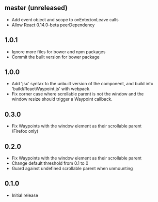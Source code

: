 ## master (unreleased)

- Add event object and scope to onEnter/onLeave calls
- Allow React 0.14.0-beta peerDependency

## 1.0.1

- Ignore more files for bower and npm packages
- Commit the built version for bower package

## 1.0.0

- Add 'jsx' syntax to the unbuilt version of the component, and build into
  'build/ReactWaypoint.js' with webpack.
- Fix corner case where scrollable parent is not the window and the window
  resize should trigger a Waypoint callback.

## 0.3.0

- Fix Waypoints with the window element as their scrollable parent (Firefox
  only)

## 0.2.0

- Fix Waypoints with the window element as their scrollable parent
- Change default threshold from 0.1 to 0
- Guard against undefined scrollable parent when unmounting

## 0.1.0

- Initial release
